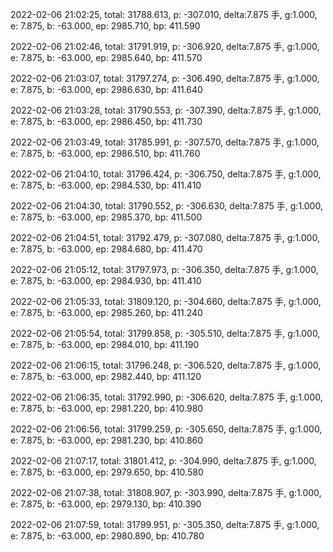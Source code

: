 2022-02-06 21:02:25, total: 31788.613, p: -307.010, delta:7.875 手, g:1.000, e: 7.875, b: -63.000, ep: 2985.710, bp: 411.590

2022-02-06 21:02:46, total: 31791.919, p: -306.920, delta:7.875 手, g:1.000, e: 7.875, b: -63.000, ep: 2985.640, bp: 411.570

2022-02-06 21:03:07, total: 31797.274, p: -306.490, delta:7.875 手, g:1.000, e: 7.875, b: -63.000, ep: 2986.630, bp: 411.640

2022-02-06 21:03:28, total: 31790.553, p: -307.390, delta:7.875 手, g:1.000, e: 7.875, b: -63.000, ep: 2986.450, bp: 411.730

2022-02-06 21:03:49, total: 31785.991, p: -307.570, delta:7.875 手, g:1.000, e: 7.875, b: -63.000, ep: 2986.510, bp: 411.760

2022-02-06 21:04:10, total: 31796.424, p: -306.750, delta:7.875 手, g:1.000, e: 7.875, b: -63.000, ep: 2984.530, bp: 411.410

2022-02-06 21:04:30, total: 31790.552, p: -306.630, delta:7.875 手, g:1.000, e: 7.875, b: -63.000, ep: 2985.370, bp: 411.500

2022-02-06 21:04:51, total: 31792.479, p: -307.080, delta:7.875 手, g:1.000, e: 7.875, b: -63.000, ep: 2984.680, bp: 411.470

2022-02-06 21:05:12, total: 31797.973, p: -306.350, delta:7.875 手, g:1.000, e: 7.875, b: -63.000, ep: 2984.930, bp: 411.410

2022-02-06 21:05:33, total: 31809.120, p: -304.660, delta:7.875 手, g:1.000, e: 7.875, b: -63.000, ep: 2985.260, bp: 411.240

2022-02-06 21:05:54, total: 31799.858, p: -305.510, delta:7.875 手, g:1.000, e: 7.875, b: -63.000, ep: 2984.010, bp: 411.190

2022-02-06 21:06:15, total: 31796.248, p: -306.520, delta:7.875 手, g:1.000, e: 7.875, b: -63.000, ep: 2982.440, bp: 411.120

2022-02-06 21:06:35, total: 31792.990, p: -306.620, delta:7.875 手, g:1.000, e: 7.875, b: -63.000, ep: 2981.220, bp: 410.980

2022-02-06 21:06:56, total: 31799.259, p: -305.650, delta:7.875 手, g:1.000, e: 7.875, b: -63.000, ep: 2981.230, bp: 410.860

2022-02-06 21:07:17, total: 31801.412, p: -304.990, delta:7.875 手, g:1.000, e: 7.875, b: -63.000, ep: 2979.650, bp: 410.580

2022-02-06 21:07:38, total: 31808.907, p: -303.990, delta:7.875 手, g:1.000, e: 7.875, b: -63.000, ep: 2979.130, bp: 410.390

2022-02-06 21:07:59, total: 31799.951, p: -305.350, delta:7.875 手, g:1.000, e: 7.875, b: -63.000, ep: 2980.890, bp: 410.780